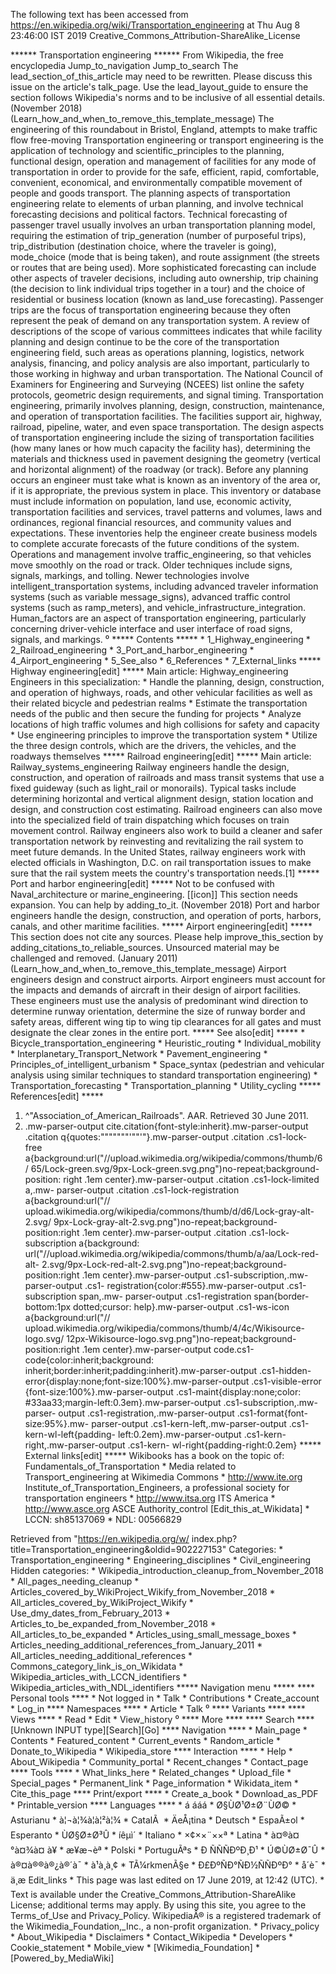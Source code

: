 The following text has been accessed from https://en.wikipedia.org/wiki/Transportation_engineering at Thu Aug 8 23:46:00 IST 2019
Creative_Commons_Attribution-ShareAlike_License





















****** Transportation engineering ******
From Wikipedia, the free encyclopedia
Jump_to_navigation Jump_to_search
 The lead_section_of_this_article may need to be rewritten. Please discuss this
 issue on the article's talk_page. Use the lead_layout_guide to ensure the
 section follows Wikipedia's norms and to be inclusive of all essential
 details. (November 2018)(Learn_how_and_when_to_remove_this_template_message)
The engineering of this roundabout in Bristol, England, attempts to make
traffic flow free-moving
Transportation engineering or transport engineering is the application of
technology and scientific_principles to the planning, functional design,
operation and management of facilities for any mode of transportation in order
to provide for the safe, efficient, rapid, comfortable, convenient, economical,
and environmentally compatible movement of people and goods transport.
The planning aspects of transportation engineering relate to elements of urban
planning, and involve technical forecasting decisions and political factors.
Technical forecasting of passenger travel usually involves an urban
transportation planning model, requiring the estimation of trip_generation
(number of purposeful trips), trip_distribution (destination choice, where the
traveler is going), mode_choice (mode that is being taken), and route
assignment (the streets or routes that are being used). More sophisticated
forecasting can include other aspects of traveler decisions, including auto
ownership, trip chaining (the decision to link individual trips together in a
tour) and the choice of residential or business location (known as land_use
forecasting). Passenger trips are the focus of transportation engineering
because they often represent the peak of demand on any transportation system.
A review of descriptions of the scope of various committees indicates that
while facility planning and design continue to be the core of the
transportation engineering field, such areas as operations planning, logistics,
network analysis, financing, and policy analysis are also important,
particularly to those working in highway and urban transportation. The National
Council of Examiners for Engineering and Surveying (NCEES) list online the
safety protocols, geometric design requirements, and signal timing.
Transportation engineering, primarily involves planning, design, construction,
maintenance, and operation of transportation facilities. The facilities support
air, highway, railroad, pipeline, water, and even space transportation. The
design aspects of transportation engineering include the sizing of
transportation facilities (how many lanes or how much capacity the facility
has), determining the materials and thickness used in pavement designing the
geometry (vertical and horizontal alignment) of the roadway (or track).
Before any planning occurs an engineer must take what is known as an inventory
of the area or, if it is appropriate, the previous system in place. This
inventory or database must include information on population, land use,
economic activity, transportation facilities and services, travel patterns and
volumes, laws and ordinances, regional financial resources, and community
values and expectations. These inventories help the engineer create business
models to complete accurate forecasts of the future conditions of the system.
Operations and management involve traffic_engineering, so that vehicles move
smoothly on the road or track. Older techniques include signs, signals,
markings, and tolling. Newer technologies involve intelligent_transportation
systems, including advanced traveler information systems (such as variable
message_signs), advanced traffic control systems (such as ramp_meters), and
vehicle_infrastructure_integration. Human_factors are an aspect of
transportation engineering, particularly concerning driver-vehicle interface
and user interface of road signs, signals, and markings.
⁰
***** Contents *****
    * 1_Highway_engineering
    * 2_Railroad_engineering
    * 3_Port_and_harbor_engineering
    * 4_Airport_engineering
    * 5_See_also
    * 6_References
    * 7_External_links
***** Highway engineering[edit] *****
Main article: Highway_engineering
Engineers in this specialization:
    * Handle the planning, design, construction, and operation of highways,
      roads, and other vehicular facilities as well as their related bicycle
      and pedestrian realms
    * Estimate the transportation needs of the public and then secure the
      funding for projects
    * Analyze locations of high traffic volumes and high collisions for safety
      and capacity
    * Use engineering principles to improve the transportation system
    * Utilize the three design controls, which are the drivers, the vehicles,
      and the roadways themselves
***** Railroad engineering[edit] *****
Main article: Railway_systems_engineering
Railway engineers handle the design, construction, and operation of railroads
and mass transit systems that use a fixed guideway (such as light_rail or
monorails). Typical tasks include determining horizontal and vertical alignment
design, station location and design, and construction cost estimating. Railroad
engineers can also move into the specialized field of train dispatching which
focuses on train movement control.
Railway engineers also work to build a cleaner and safer transportation network
by reinvesting and revitalizing the rail system to meet future demands. In the
United States, railway engineers work with elected officials in Washington,
D.C. on rail transportation issues to make sure that the rail system meets the
country's transportation needs.[1]
***** Port and harbor engineering[edit] *****
Not to be confused with Naval_architecture or marine_engineering.
[[icon]] This section needs expansion. You can help by adding_to_it. (November
         2018)
Port and harbor engineers handle the design, construction, and operation of
ports, harbors, canals, and other maritime facilities.
***** Airport engineering[edit] *****
 This section does not cite any sources. Please help improve_this_section by
 adding_citations_to_reliable_sources. Unsourced material may be challenged and
 removed. (January 2011)(Learn_how_and_when_to_remove_this_template_message)
Airport engineers design and construct airports. Airport engineers must account
for the impacts and demands of aircraft in their design of airport facilities.
These engineers must use the analysis of predominant wind direction to
determine runway orientation, determine the size of runway border and safety
areas, different wing tip to wing tip clearances for all gates and must
designate the clear zones in the entire port.
***** See also[edit] *****
    * Bicycle_transportation_engineering
    * Heuristic_routing
    * Individual_mobility
    * Interplanetary_Transport_Network
    * Pavement_engineering
    * Principles_of_intelligent_urbanism
    * Space_syntax (pedestrian and vehicular analysis using similar
      techniques to standard transportation engineering)
    * Transportation_forecasting
    * Transportation_planning
    * Utility_cycling
***** References[edit] *****
   1. ^"Association_of_American_Railroads". AAR. Retrieved 30 June 2011.
   2. .mw-parser-output cite.citation{font-style:inherit}.mw-parser-output
      .citation q{quotes:"\"""\"""'""'"}.mw-parser-output .citation .cs1-lock-
      free a{background:url("//upload.wikimedia.org/wikipedia/commons/thumb/6/
      65/Lock-green.svg/9px-Lock-green.svg.png")no-repeat;background-position:
      right .1em center}.mw-parser-output .citation .cs1-lock-limited a,.mw-
      parser-output .citation .cs1-lock-registration a{background:url("//
      upload.wikimedia.org/wikipedia/commons/thumb/d/d6/Lock-gray-alt-2.svg/
      9px-Lock-gray-alt-2.svg.png")no-repeat;background-position:right .1em
      center}.mw-parser-output .citation .cs1-lock-subscription a{background:
      url("//upload.wikimedia.org/wikipedia/commons/thumb/a/aa/Lock-red-alt-
      2.svg/9px-Lock-red-alt-2.svg.png")no-repeat;background-position:right
      .1em center}.mw-parser-output .cs1-subscription,.mw-parser-output .cs1-
      registration{color:#555}.mw-parser-output .cs1-subscription span,.mw-
      parser-output .cs1-registration span{border-bottom:1px dotted;cursor:
      help}.mw-parser-output .cs1-ws-icon a{background:url("//
      upload.wikimedia.org/wikipedia/commons/thumb/4/4c/Wikisource-logo.svg/
      12px-Wikisource-logo.svg.png")no-repeat;background-position:right .1em
      center}.mw-parser-output code.cs1-code{color:inherit;background:
      inherit;border:inherit;padding:inherit}.mw-parser-output .cs1-hidden-
      error{display:none;font-size:100%}.mw-parser-output .cs1-visible-error
      {font-size:100%}.mw-parser-output .cs1-maint{display:none;color:
      #33aa33;margin-left:0.3em}.mw-parser-output .cs1-subscription,.mw-parser-
      output .cs1-registration,.mw-parser-output .cs1-format{font-size:95%}.mw-
      parser-output .cs1-kern-left,.mw-parser-output .cs1-kern-wl-left{padding-
      left:0.2em}.mw-parser-output .cs1-kern-right,.mw-parser-output .cs1-kern-
      wl-right{padding-right:0.2em}
***** External links[edit] *****
 Wikibooks has a book on the topic of: Fundamentals_of_Transportation
    *  Media related to Transport_engineering at Wikimedia Commons
    * http://www.ite.org Institute_of_Transportation_Engineers, a professional
      society for transportation engineers
    * http://www.itsa.org ITS America
    * http://www.asce.org ASCE
Authority_control [Edit_this_at_Wikidata]     * LCCN: sh85137069
                                              * NDL: 00566829

Retrieved from "https://en.wikipedia.org/w/
index.php?title=Transportation_engineering&oldid=902227153"
Categories:
    * Transportation_engineering
    * Engineering_disciplines
    * Civil_engineering
Hidden categories:
    * Wikipedia_introduction_cleanup_from_November_2018
    * All_pages_needing_cleanup
    * Articles_covered_by_WikiProject_Wikify_from_November_2018
    * All_articles_covered_by_WikiProject_Wikify
    * Use_dmy_dates_from_February_2013
    * Articles_to_be_expanded_from_November_2018
    * All_articles_to_be_expanded
    * Articles_using_small_message_boxes
    * Articles_needing_additional_references_from_January_2011
    * All_articles_needing_additional_references
    * Commons_category_link_is_on_Wikidata
    * Wikipedia_articles_with_LCCN_identifiers
    * Wikipedia_articles_with_NDL_identifiers
***** Navigation menu *****
**** Personal tools ****
    * Not logged in
    * Talk
    * Contributions
    * Create_account
    * Log_in
**** Namespaces ****
    * Article
    * Talk
⁰
**** Variants ****
**** Views ****
    * Read
    * Edit
    * View_history
⁰
**** More ****
**** Search ****
[Unknown INPUT type][Search][Go]
**** Navigation ****
    * Main_page
    * Contents
    * Featured_content
    * Current_events
    * Random_article
    * Donate_to_Wikipedia
    * Wikipedia_store
**** Interaction ****
    * Help
    * About_Wikipedia
    * Community_portal
    * Recent_changes
    * Contact_page
**** Tools ****
    * What_links_here
    * Related_changes
    * Upload_file
    * Special_pages
    * Permanent_link
    * Page_information
    * Wikidata_item
    * Cite_this_page
**** Print/export ****
    * Create_a_book
    * Download_as_PDF
    * Printable_version
**** Languages ****
    * á áá­á
    * Ø§ÙØ¹Ø±Ø¨ÙØ©
    * Asturianu
    * à¦¬à¦¾à¦à¦²à¦¾
    * CatalÃ 
    * ÄeÅ¡tina
    * Deutsch
    * EspaÃ±ol
    * Esperanto
    * ÙØ§Ø±Ø³Û
    * íêµ­ì´
    * Italiano
    * ×¢××¨××ª
    * Latina
    * à¤®à¤°à¤¾à¤ à¥
    * æ¥æ¬èª
    * Polski
    * PortuguÃªs
    * Ð ÑÑÑÐºÐ¸Ð¹
    * Ú©ÙØ±Ø¯Û
    * à®¤à®®à®¿à®´à¯
    * à¹à¸à¸¢
    * TÃ¼rkmenÃ§e
    * Ð£ÐºÑÐ°ÑÐ½ÑÑÐºÐ°
    * å´è¯­
    * ä¸­æ
Edit_links
    * This page was last edited on 17 June 2019, at 12:42 (UTC).
    * Text is available under the Creative_Commons_Attribution-ShareAlike
      License; additional terms may apply. By using this site, you agree to the
      Terms_of_Use and Privacy_Policy. WikipediaÂ® is a registered trademark of
      the Wikimedia_Foundation,_Inc., a non-profit organization.
    * Privacy_policy
    * About_Wikipedia
    * Disclaimers
    * Contact_Wikipedia
    * Developers
    * Cookie_statement
    * Mobile_view
    * [Wikimedia_Foundation]
    * [Powered_by_MediaWiki]
